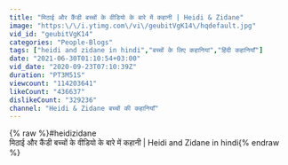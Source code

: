 ```yaml
---
title: "मिठाई और कैंडी बच्चों के वीडियो के बारे में कहानी | Heidi & Zidane"
image: "https:\/\/i.ytimg.com\/vi\/geubitVgK14\/hqdefault.jpg"
vid_id: "geubitVgK14"
categories: "People-Blogs"
tags: ["heidi and zidane in hindi","बच्चों के लिए कहानियां","हिंदी कहानियाँ"]
date: "2021-06-30T01:10:54+03:00"
vid_date: "2020-09-23T07:10:39Z"
duration: "PT3M51S"
viewcount: "114203641"
likeCount: "436637"
dislikeCount: "329236"
channel: "Heidi & Zidane बच्चों की कहानियाँ"
---
```

{% raw %}#heidizidane<br />मिठाई और कैंडी बच्चों के वीडियो के बारे में कहानी | Heidi and Zidane in hindi{% endraw %}
